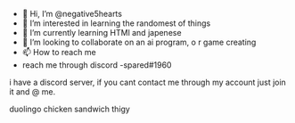 - 👋 Hi, I’m @negative5hearts
- 👀 I’m interested in learning the randomest of things
- 🌱 I’m currently learning HTMl  and japenese
- 💞️ I’m looking to collaborate on an  ai   program, o r  game creating
- 📫 How to reach me 
- reach me through discord -spared#1960

i have a discord server, if you cant contact me through  my account just join it and @ me.

duolingo chicken sandwich thigy

     


